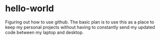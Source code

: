 # hello-world
Figuring out how to use github. The basic plan is to use this as a place to keep my personal projects without having to constantly send my updated code between my laptop and desktop.
